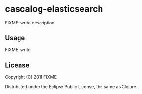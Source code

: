 # cascalog-elasticsearch

FIXME: write description

## Usage

FIXME: write

## License

Copyright (C) 2011 FIXME

Distributed under the Eclipse Public License, the same as Clojure.
